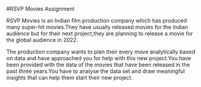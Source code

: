 #RSVP Movies Assignment

RSVP Movies is an Indian film production company which has produced many super-hit movies.They have usually released movies for the Indian audience but for their next project,they are planning to release a movie for the global audience in 2022.

The production company wants to plan their every move analytically based on data and have approached you for help with this new project.You have been provided with the data of the movies that have been released in the past three years.You have to analyse the data set and draw meaningful insights that can help them start their new project.
